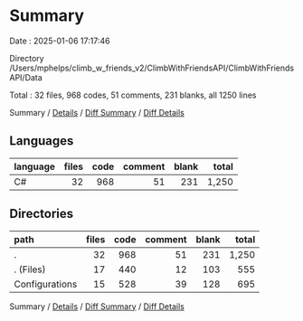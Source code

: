 # Summary

Date : 2025-01-06 17:17:46

Directory /Users/mphelps/climb_w_friends_v2/ClimbWithFriendsAPI/ClimbWithFriendsAPI/Data

Total : 32 files, 968 codes, 51 comments, 231 blanks, all 1250 lines

Summary / [Details](details.md) / [Diff Summary](diff.md) / [Diff Details](diff-details.md)

## Languages

| language | files | code | comment | blank | total |
| :------- | ----: | ---: | ------: | ----: | ----: |
| C#       |    32 |  968 |      51 |   231 | 1,250 |

## Directories

| path           | files | code | comment | blank | total |
| :------------- | ----: | ---: | ------: | ----: | ----: |
| .              |    32 |  968 |      51 |   231 | 1,250 |
| . (Files)      |    17 |  440 |      12 |   103 |   555 |
| Configurations |    15 |  528 |      39 |   128 |   695 |

Summary / [Details](details.md) / [Diff Summary](diff.md) / [Diff Details](diff-details.md)
